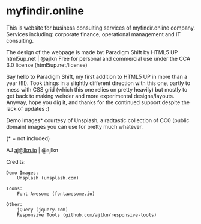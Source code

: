 # myfindir.online

This is website for business consulting services of myfindir.online company. 
Services including: corporate finance, operational management and IT consulting.

The design of the webpage is made by:
Paradigm Shift by HTML5 UP
html5up.net | @ajlkn
Free for personal and commercial use under the CCA 3.0 license (html5up.net/license)


Say hello to Paradigm Shift, my first addition to HTML5 UP in more than a year (!!!).
Took things in a slightly different direction with this one, partly to mess with CSS
grid (which this one relies on pretty heavily) but mostly to get back to making weirder
and more experimental designs/layouts. Anyway, hope you dig it, and thanks for the
continued support despite the lack of updates :)

Demo images* courtesy of Unsplash, a radtastic collection of CC0 (public domain) images
you can use for pretty much whatever.

(* = not included)

AJ
aj@lkn.io | @ajlkn


Credits:

	Demo Images:
		Unsplash (unsplash.com)

	Icons:
		Font Awesome (fontawesome.io)

	Other:
		jQuery (jquery.com)
		Responsive Tools (github.com/ajlkn/responsive-tools)
